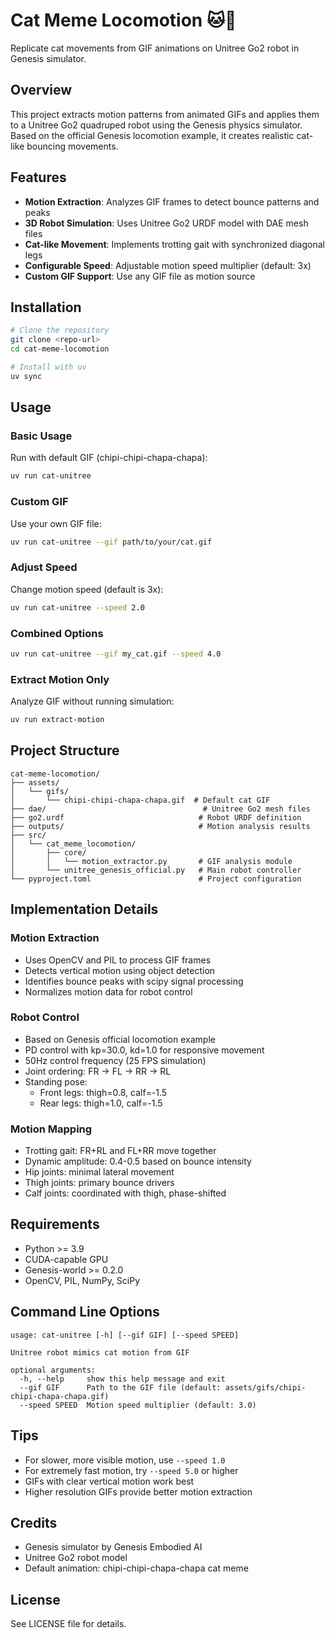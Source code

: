 # Cat Meme Locomotion 🐱🤖

Replicate cat movements from GIF animations on Unitree Go2 robot in Genesis simulator.

## Overview

This project extracts motion patterns from animated GIFs and applies them to a Unitree Go2 quadruped robot using the Genesis physics simulator. Based on the official Genesis locomotion example, it creates realistic cat-like bouncing movements.

## Features

- **Motion Extraction**: Analyzes GIF frames to detect bounce patterns and peaks
- **3D Robot Simulation**: Uses Unitree Go2 URDF model with DAE mesh files
- **Cat-like Movement**: Implements trotting gait with synchronized diagonal legs
- **Configurable Speed**: Adjustable motion speed multiplier (default: 3x)
- **Custom GIF Support**: Use any GIF file as motion source

## Installation

```bash
# Clone the repository
git clone <repo-url>
cd cat-meme-locomotion

# Install with uv
uv sync
```

## Usage

### Basic Usage

Run with default GIF (chipi-chipi-chapa-chapa):

```bash
uv run cat-unitree
```

### Custom GIF

Use your own GIF file:

```bash
uv run cat-unitree --gif path/to/your/cat.gif
```

### Adjust Speed

Change motion speed (default is 3x):

```bash
uv run cat-unitree --speed 2.0
```

### Combined Options

```bash
uv run cat-unitree --gif my_cat.gif --speed 4.0
```

### Extract Motion Only

Analyze GIF without running simulation:

```bash
uv run extract-motion
```

## Project Structure

```
cat-meme-locomotion/
├── assets/
│   └── gifs/
│       └── chipi-chipi-chapa-chapa.gif  # Default cat GIF
├── dae/                                   # Unitree Go2 mesh files
├── go2.urdf                              # Robot URDF definition
├── outputs/                              # Motion analysis results
├── src/
│   └── cat_meme_locomotion/
│       ├── core/
│       │   └── motion_extractor.py       # GIF analysis module
│       └── unitree_genesis_official.py   # Main robot controller
└── pyproject.toml                        # Project configuration
```

## Implementation Details

### Motion Extraction
- Uses OpenCV and PIL to process GIF frames
- Detects vertical motion using object detection
- Identifies bounce peaks with scipy signal processing
- Normalizes motion data for robot control

### Robot Control
- Based on Genesis official locomotion example
- PD control with kp=30.0, kd=1.0 for responsive movement
- 50Hz control frequency (25 FPS simulation)
- Joint ordering: FR → FL → RR → RL
- Standing pose:
  - Front legs: thigh=0.8, calf=-1.5
  - Rear legs: thigh=1.0, calf=-1.5

### Motion Mapping
- Trotting gait: FR+RL and FL+RR move together
- Dynamic amplitude: 0.4-0.5 based on bounce intensity
- Hip joints: minimal lateral movement
- Thigh joints: primary bounce drivers
- Calf joints: coordinated with thigh, phase-shifted

## Requirements

- Python >= 3.9
- CUDA-capable GPU
- Genesis-world >= 0.2.0
- OpenCV, PIL, NumPy, SciPy

## Command Line Options

```
usage: cat-unitree [-h] [--gif GIF] [--speed SPEED]

Unitree robot mimics cat motion from GIF

optional arguments:
  -h, --help     show this help message and exit
  --gif GIF      Path to the GIF file (default: assets/gifs/chipi-chipi-chapa-chapa.gif)
  --speed SPEED  Motion speed multiplier (default: 3.0)
```

## Tips

- For slower, more visible motion, use `--speed 1.0`
- For extremely fast motion, try `--speed 5.0` or higher
- GIFs with clear vertical motion work best
- Higher resolution GIFs provide better motion extraction

## Credits

- Genesis simulator by Genesis Embodied AI
- Unitree Go2 robot model
- Default animation: chipi-chipi-chapa-chapa cat meme

## License

See LICENSE file for details.